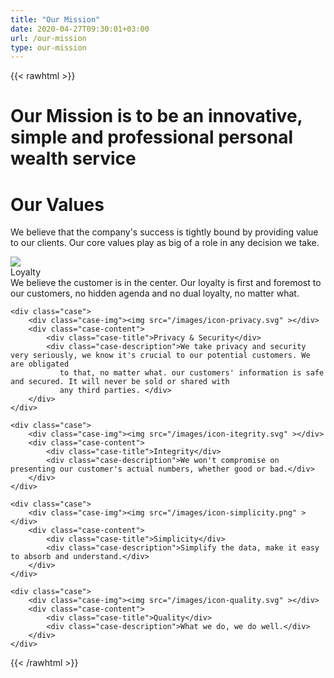 ```yaml
---
title: "Our Mission"
date: 2020-04-27T09:30:01+03:00
url: /our-mission
type: our-mission
---
```


{{< rawhtml >}}
<h1 class="title simple" title="Our Mission">Our <span class="text-orange">Mission</span> is to be an innovative, simple and professional personal wealth service</h1>

<h1 class="title simple" title="Our Values">Our <span class="text-orange">Values</span></h1>

<p>We believe that the company's success is tightly bound by providing value to our clients. Our core values play as big of a role in any decision we take.</p>

<div class="cases">
    <div class="case">
        <div class="case-img"><img src="/images/icon-loyalty.svg" ></div>
        <div class="case-content">
            <div class="case-title">Loyalty</div>
            <div class="case-description">We believe the customer is in the center. Our loyalty is first and foremost to our customers, no hidden agenda and no dual loyalty, no matter what.</div>
        </div>
    </div>
    
    <div class="case">
        <div class="case-img"><img src="/images/icon-privacy.svg" ></div>
        <div class="case-content">
            <div class="case-title">Privacy & Security</div>
            <div class="case-description">We take privacy and security very seriously, we know it's crucial to our potential customers. We are obligated 
               to that, no matter what. our customers' information is safe and secured. It will never be sold or shared with 
               any third parties. </div>
        </div>
    </div>
    
    <div class="case">
        <div class="case-img"><img src="/images/icon-itegrity.svg" ></div>
        <div class="case-content">
            <div class="case-title">Integrity</div>
            <div class="case-description">We won't compromise on presenting our customer's actual numbers, whether good or bad.</div>
        </div>
    </div>
    
    <div class="case">
        <div class="case-img"><img src="/images/icon-simplicity.png" ></div>
        <div class="case-content">
            <div class="case-title">Simplicity</div>
            <div class="case-description">Simplify the data, make it easy to absorb and understand.</div>
        </div>
    </div>
    
    <div class="case">
        <div class="case-img"><img src="/images/icon-quality.svg" ></div>
        <div class="case-content">
            <div class="case-title">Quality</div>
            <div class="case-description">What we do, we do well.</div>
        </div>
    </div>
</div>
{{< /rawhtml >}}
